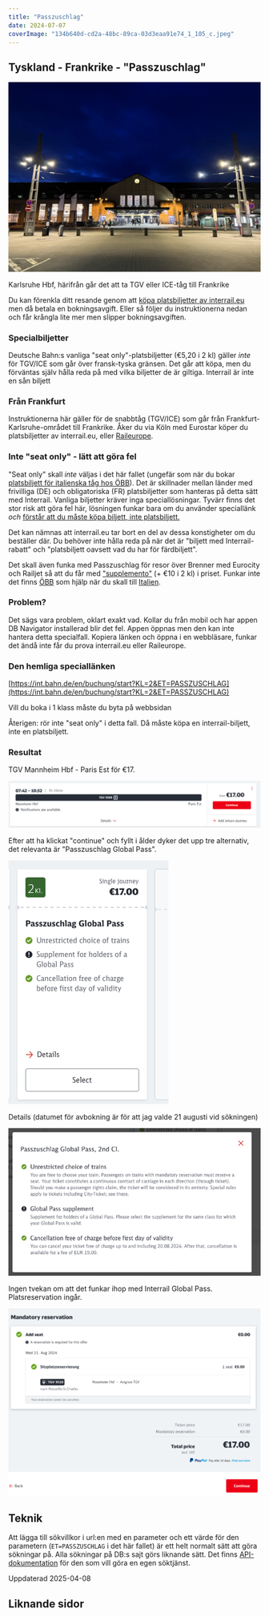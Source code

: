 ```yaml
---
title: "Passzuschlag"
date: 2024-07-07
coverImage: "134b640d-cd2a-48bc-89ca-03d3eaa91e74_1_105_c.jpeg"
---
```


## Tyskland - Frankrike - "Passzuschlag"

 

![](images/passzuschlag_4.jpeg?w=1024)

<figcaption>

Karlsruhe Hbf, härifrån går det att ta TGV eller ICE-tåg till Frankrike

</figcaption>

 

Du kan förenkla ditt resande genom att [köpa platsbiljetter av interrail.eu](https://www.interrail.eu/en/book-reservations#/) men då betala en bokningsavgift. Eller så följer du instruktionerna nedan och får krångla lite mer men slipper bokningsavgiften.

### Specialbiljetter

Deutsche Bahn:s vanliga "seat only"-platsbiljetter (€5,20 i 2 kl) gäller _inte_ för TGV/ICE som går över fransk-tyska gränsen. Det går att köpa, men du förväntas själv hålla reda på med vilka biljetter de är giltiga. Interrail är inte en sån biljett

### Från Frankfurt

Instruktionerna här gäller för de snabbtåg (TGV/ICE) som går från Frankfurt-Karlsruhe-området till Frankrike. Åker du via Köln med Eurostar köper du platsbiljetter av interrail.eu, eller [Raileurope](https://www.trainfo.eu/raileurope/).

### Inte "seat only" - lätt att göra fel

"Seat only" skall _inte_ väljas i det här fallet (ungefär som när du bokar [platsbiljett för italienska tåg hos ÖBB](https://www.trainfo.eu/nightjet/)). Det är skillnader mellan länder med frivilliga (DE) och obligatoriska (FR) platsbiljetter som hanteras på detta sätt med Interrail. Vanliga biljetter kräver inga speciallösningar. Tyvärr finns det stor risk att göra fel här, lösningen funkar bara om du använder speciallänk _och_ [förstår att du måste köpa biljett, inte platsbiljett.](https://www.trainfo.eu/2024/08/13/kranglar-vi-till-det/)

Det kan nämnas att interrail.eu tar bort en del av dessa konstigheter om du beställer där. Du behöver inte hålla reda på när det är "biljett med Interrail-rabatt" och "platsbiljett oavsett vad du har för färdbiljett".

Det skall även funka med Passzuschlag för resor över Brenner med Eurocity och Railjet så att du får med ["supplemento"](https://www.trainfo.eu/nightjet/) (+ €10 i 2 kl) i priset. Funkar inte det finns [ÖBB](https://www.trainfo.eu/nightjet/) som hjälp när du skall till [Italien](https://www.trainfo.eu/italien/).

### Problem?

Det sägs vara problem, oklart exakt vad. Kollar du från mobil och har appen DB Navigator installerad blir det fel. Appen öppnas men den kan inte hantera detta specialfall. Kopiera länken och öppna i en webbläsare, funkar det ändå inte får du prova interrail.eu eller Raileurope.

### Den hemliga speciallänken

[https://int.bahn.de/en/buchung/start?KL=2&ET=PASSZUSCHLAG](https://int.bahn.de/en/buchung/start?KL=2&ET=PASSZUSCHLAG)

Vill du boka i 1 klass måste du byta på webbsidan

Återigen: rör inte "seat only" i detta fall. Då måste köpa en interrail-biljett, inte en platsbiljett.

### Resultat

TGV Mannheim Hbf - Paris Est för €17.

![](images/passzuschlag_1.png?w=1024)

Efter att ha klickat "continue" och fyllt i ålder dyker det upp tre alternativ, det relevanta är "Passzuschlag Global Pass".

![](images/passzuschlag_5.png?w=320)

Details (datumet för avbokning är för att jag valde 21 augusti vid sökningen)

![](images/passzuschlag_3.png?w=793)

Ingen tvekan om att det funkar ihop med Interrail Global Pass. Platsreservation ingår.

![](images/passzuschlag_2.png?w=1024)

## Teknik

Att lägga till sökvillkor i url:en med en parameter och ett värde för den parametern (`ET=PASSZUSCHLAG` i det här fallet) är ett helt normalt sätt att göra sökningar på. Alla sökningar på DB:s sajt görs liknande sätt. Det finns [API-dokumentation](https://developer-docs.deutschebahn.com/doku/apis) för den som vill göra en egen söktjänst.

Uppdaterad 2025-04-08

## Liknande sidor
